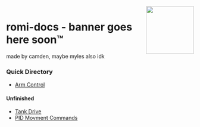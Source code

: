 <img align="right" src="https://static.wixstatic.com/media/dee7b6_267dd04aa514453fba1c74195a638c09~mv2.png/v1/fill/w_512,h_512,al_c,q_85,usm_0.66_1.00_0.01,enc_auto/imageedit_3_9641861325.png" width="128">

# romi-docs - banner goes here soon:tm:
made by camden, maybe myles also idk
### Quick Directory
- [Arm Control](https://github.com/camden-git/romi-docs/blob/main/arm.md)
#### Unfinished
- [Tank Drive](https://github.com/camden-git/romi-docs/blob/main/tank-drive.md)
- [PID Movment Commands](https://github.com/camden-git/romi-docs/blob/main/pid-move.md)
